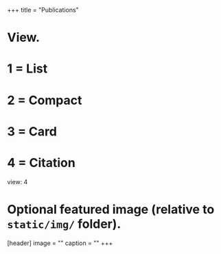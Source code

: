 +++
title = "Publications"

# View.
#   1 = List
#   2 = Compact
#   3 = Card
#   4 = Citation
view: 4


# Optional featured image (relative to `static/img/` folder).
[header]
image = ""
caption = ""
+++


